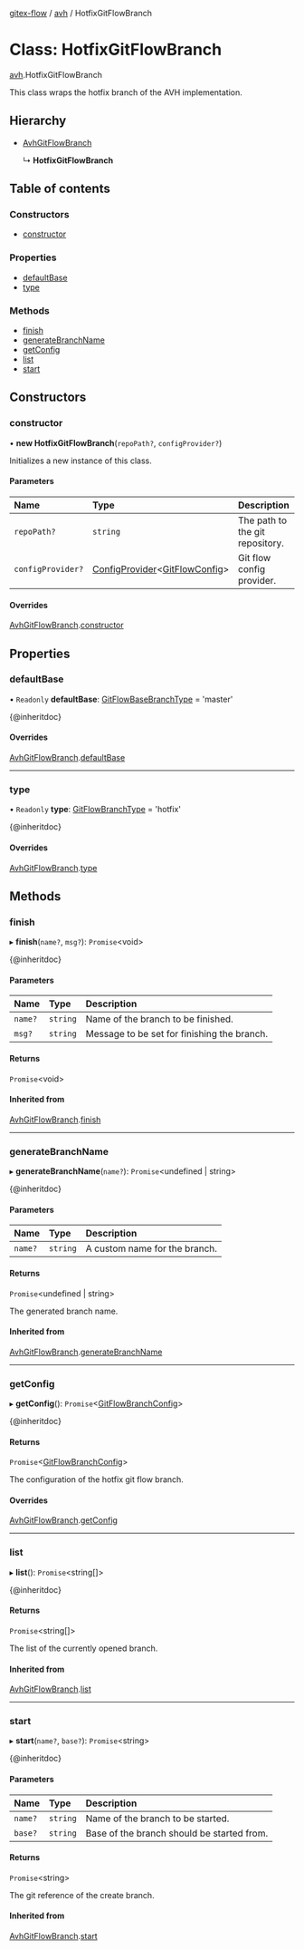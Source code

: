 [gitex-flow](../README.md) / [avh](../modules/avh.md) / HotfixGitFlowBranch

# Class: HotfixGitFlowBranch

[avh](../modules/avh.md).HotfixGitFlowBranch

This class wraps the hotfix branch of the AVH implementation.

## Hierarchy

- [AvhGitFlowBranch](avh.avhgitflowbranch.md)

  ↳ **HotfixGitFlowBranch**

## Table of contents

### Constructors

- [constructor](avh.hotfixgitflowbranch.md#constructor)

### Properties

- [defaultBase](avh.hotfixgitflowbranch.md#defaultbase)
- [type](avh.hotfixgitflowbranch.md#type)

### Methods

- [finish](avh.hotfixgitflowbranch.md#finish)
- [generateBranchName](avh.hotfixgitflowbranch.md#generatebranchname)
- [getConfig](avh.hotfixgitflowbranch.md#getconfig)
- [list](avh.hotfixgitflowbranch.md#list)
- [start](avh.hotfixgitflowbranch.md#start)

## Constructors

### constructor

• **new HotfixGitFlowBranch**(`repoPath?`, `configProvider?`)

Initializes a new instance of this class.

#### Parameters

| Name | Type | Description |
| :------ | :------ | :------ |
| `repoPath?` | `string` | The path to the git repository. |
| `configProvider?` | [ConfigProvider](../interfaces/api.configprovider.md)<[GitFlowConfig](../interfaces/configs.gitflowconfig.md)\> | Git flow config provider. |

#### Overrides

[AvhGitFlowBranch](avh.avhgitflowbranch.md).[constructor](avh.avhgitflowbranch.md#constructor)

## Properties

### defaultBase

• `Readonly` **defaultBase**: [GitFlowBaseBranchType](../modules/api.md#gitflowbasebranchtype) = 'master'

{@inheritdoc}

#### Overrides

[AvhGitFlowBranch](avh.avhgitflowbranch.md).[defaultBase](avh.avhgitflowbranch.md#defaultbase)

___

### type

• `Readonly` **type**: [GitFlowBranchType](../modules/api.md#gitflowbranchtype) = 'hotfix'

{@inheritdoc}

#### Overrides

[AvhGitFlowBranch](avh.avhgitflowbranch.md).[type](avh.avhgitflowbranch.md#type)

## Methods

### finish

▸ **finish**(`name?`, `msg?`): `Promise`<void\>

{@inheritdoc}

#### Parameters

| Name | Type | Description |
| :------ | :------ | :------ |
| `name?` | `string` | Name of the branch to be finished. |
| `msg?` | `string` | Message to be set for finishing the branch. |

#### Returns

`Promise`<void\>

#### Inherited from

[AvhGitFlowBranch](avh.avhgitflowbranch.md).[finish](avh.avhgitflowbranch.md#finish)

___

### generateBranchName

▸ **generateBranchName**(`name?`): `Promise`<undefined \| string\>

{@inheritdoc}

#### Parameters

| Name | Type | Description |
| :------ | :------ | :------ |
| `name?` | `string` | A custom name for the branch. |

#### Returns

`Promise`<undefined \| string\>

The generated branch name.

#### Inherited from

[AvhGitFlowBranch](avh.avhgitflowbranch.md).[generateBranchName](avh.avhgitflowbranch.md#generatebranchname)

___

### getConfig

▸ **getConfig**(): `Promise`<[GitFlowBranchConfig](../interfaces/api.gitflowbranchconfig.md)\>

{@inheritdoc}

#### Returns

`Promise`<[GitFlowBranchConfig](../interfaces/api.gitflowbranchconfig.md)\>

The configuration of the hotfix git flow branch.

#### Overrides

[AvhGitFlowBranch](avh.avhgitflowbranch.md).[getConfig](avh.avhgitflowbranch.md#getconfig)

___

### list

▸ **list**(): `Promise`<string[]\>

{@inheritdoc}

#### Returns

`Promise`<string[]\>

The list of the currently opened branch.

#### Inherited from

[AvhGitFlowBranch](avh.avhgitflowbranch.md).[list](avh.avhgitflowbranch.md#list)

___

### start

▸ **start**(`name?`, `base?`): `Promise`<string\>

{@inheritdoc}

#### Parameters

| Name | Type | Description |
| :------ | :------ | :------ |
| `name?` | `string` | Name of the branch to be started. |
| `base?` | `string` | Base of the branch should be started from. |

#### Returns

`Promise`<string\>

The git reference of the create branch.

#### Inherited from

[AvhGitFlowBranch](avh.avhgitflowbranch.md).[start](avh.avhgitflowbranch.md#start)

